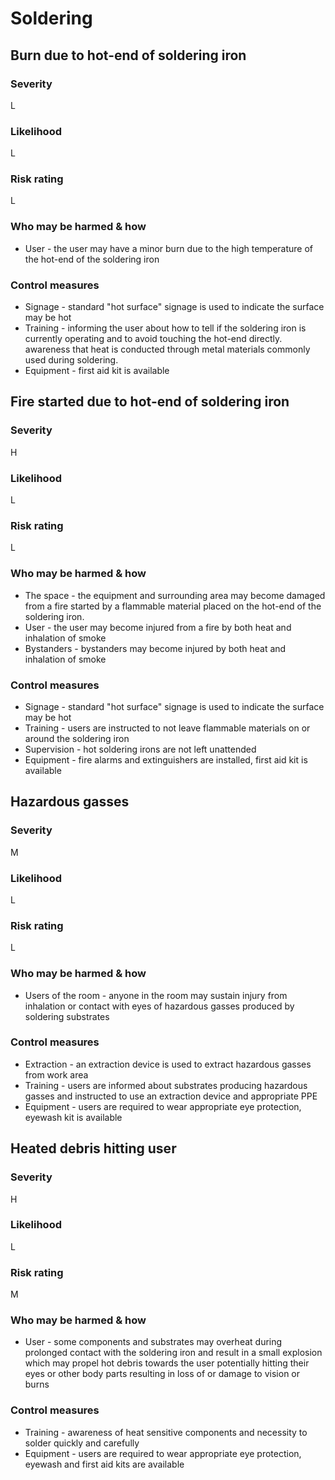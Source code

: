 # Soldering

## Burn due to hot-end of soldering iron

### Severity

L

### Likelihood

L

### Risk rating

L

### Who may be harmed & how

- User - the user may have a minor burn due to the high temperature of the hot-end of the soldering iron

### Control measures

- Signage - standard "hot surface" signage is used to indicate the surface may be hot
- Training - informing the user about how to tell if the soldering iron is currently operating and to avoid touching the
  hot-end directly. awareness that heat is conducted through metal materials commonly used during
  soldering.
- Equipment - first aid kit is available

## Fire started due to hot-end of soldering iron

### Severity

H

### Likelihood

L

### Risk rating

L

### Who may be harmed & how

- The space - the equipment and surrounding area may become damaged from a fire started by a flammable material placed
  on the hot-end of the soldering iron.
- User - the user may become injured from a fire by both heat and inhalation of smoke
- Bystanders - bystanders may become injured by both heat and inhalation of smoke

### Control measures

- Signage - standard "hot surface" signage is used to indicate the surface may be hot
- Training - users are instructed to not leave flammable materials on or around the soldering iron
- Supervision - hot soldering irons are not left unattended
- Equipment - fire alarms and extinguishers are installed, first aid kit is available

## Hazardous gasses

### Severity

M

### Likelihood

L

### Risk rating

L

### Who may be harmed & how

- Users of the room - anyone in the room may sustain injury from inhalation or contact with eyes of hazardous gasses
  produced by soldering substrates

### Control measures

- Extraction - an extraction device is used to extract hazardous gasses from work area
- Training - users are informed about substrates producing hazardous gasses and instructed to use an extraction device
  and appropriate PPE
- Equipment - users are required to wear appropriate eye protection, eyewash kit is available

## Heated debris hitting user

### Severity

H

### Likelihood 

L

### Risk rating

M

### Who may be harmed & how

- User - some components and substrates may overheat during prolonged contact with the soldering iron and result in a
  small explosion which may propel hot debris towards the user potentially hitting their eyes or other body parts resulting
  in loss of or damage to vision or burns

### Control measures

- Training - awareness of heat sensitive components and necessity to solder quickly and carefully
- Equipment - users are required to wear appropriate eye protection, eyewash and first aid kits are available
